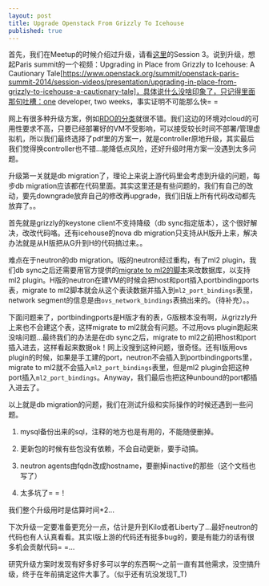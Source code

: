 ```yaml
---
layout: post
title: Upgrade Openstack From Grizzly To Icehouse
published: true
---
```


首先，我们在Meetup的时候介绍过升级，请看[这里](http://techshow.ctrip.com/archives/810.html)的Session 3。说到升级，想起Paris summit的一个视频：Upgrading in Place from Grizzly to Icehouse: A Cautionary Tale[https://www.openstack.org/summit/openstack-paris-summit-2014/session-videos/presentation/upgrading-in-place-from-grizzly-to-icehouse-a-cautionary-tale]，具体说什么没啥印象了，只记得里面那句吐槽：one developer, two weeks，事实证明不可能那么快= =

网上有很多种升级方案，例如[RDO的分类](https://openstack.redhat.com/Upgrading_RDO)就很不错。我们这边的环境对cloud的可用性要求不高，只要已经部署好的VM不受影响，可以接受较长时间不部署/管理虚拟机，所以我们最终选择了pdf里的方案一，就是controller原地升级，其实最后我们觉得换controller也不错...能降低点风险，还好升级时用方案一没遇到太多问题。

升级第一关就是db migration了，理论上来说上游代码里会考虑到升级的问题，每步db migration应该都在代码里面。其实这里还是有些问题的，我们有自己的改动，要先downgrade放弃自己的修改再upgrade，我们旧版上所有代码改动都先放弃了。。

首先就是grizzly的keystone client不支持降级（db sync指定版本），这个很好解决，改改代码咯。还有icehouse的nova db migration只支持从H版升上来，解决办法就是从H版把从G升到H的代码搞过来。。

难点在于neutron的db migration。I版的neutron经过重构，有了ml2 plugin，我们db sync之后还需要用官方提供的[migrate to ml2的脚本](https://github.com/openstack/neutron/blob/3116ffafdca72e9eef70f4eaf90626982ae51d4c/neutron/db/migration/migrate_to_ml2.py)来改数据库，以支持ml2 plugin。H版的neutron在建VM的时候会把host和port插入portbindingports表，migrate to ml2脚本就会从这个表读数据并插入到`ml2_port_bindings`表里，network segment的信息是由`ovs_network_bindings`表搞出来的。（待补充）。。

下面问题来了，portbindingports是H版才有的表，G版根本没有啊，从grizzly升上来也不会建这个表，这样migrate to ml2就会有问题。不过用ovs plugin跑起来没啥问题...最终我们的办法是在db sync之后，migrate to ml2之前把host和port插入进去，这样看起来数据ok！网上没搜到这种问题，很奇怪。还有I版用ovs plugin的时候，如果是手工建的port，neutron不会插入到portbindingports里，migrate to ml2就不会插入`ml2_port_bindings`表里，但是ml2 plugin会把这种port插入`ml2_port_bindings`。Anyway，我们最后也把这种unbound的port都插入进去了。

以上就是db migration的问题，我们在测试升级和实际操作的时候还遇到一些问题。

1. mysql备份出来的sql，注释的地方也是有用的，不能随便删掉。

2. 更新包的时候有些包没有依赖，不会自动更新，要手动搞。

3. neutron agents由fqdn改成hostname，要删掉inactive的那些（这个文档也写了）

4. 太多坑了= =！

我们整个升级用时是估算时间*2...

下次升级一定要准备更充分一点，估计是升到Kilo或者Liberty了...最好neutron的代码也有人认真看看。其实I版上游的代码还有挺多bug的，要是有能力的话有很多机会贡献代码= =...

研究升级方案时发现有好多好多可以学的东西啊～之前一直有其他需求，没空搞升级，终于在年前搞定这件大事了。（似乎还有坑没发现T_T)


